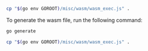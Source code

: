 ```bash
cp "$(go env GOROOT)/misc/wasm/wasm_exec.js" .
```

To generate the wasm file, run the following command:
```bash
go generate
```


```bash
cp "$(go env GOROOT)/misc/wasm/wasm_exec.js" .
```



